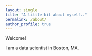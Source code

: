 ```yaml
---
layout: single
title: "A little bit about myself.."
permalink: /about/
author_profile: true
---
```


Welcome!

I am a data scientist in Boston, MA.